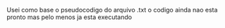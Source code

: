 Usei como base o pseudocodigo do arquivo .txt
o codigo ainda nao esta pronto mas pelo menos ja esta executando
